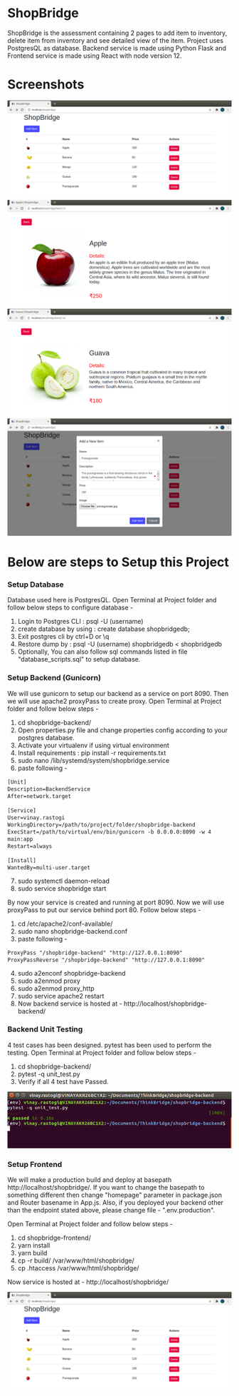 # ShopBridge

ShopBridge is the assessment containing 2 pages to add item to inventory, delete item from inventory and see detailed view of the item.
Project uses PostgresQL as database. Backend service is made using Python Flask and Frontend service is made using React with node version 12.

# Screenshots
![Screenshot](screenshots/Screenshot-1.png)
![Screenshot](screenshots/Screenshot-2.png)
![Screenshot](screenshots/Screenshot-3.png)
![Screenshot](screenshots/Screenshot-4.png)

# Below are steps to Setup this Project

### Setup Database

Database used here is PostgresQL. Open Terminal at Project folder and follow below steps to configure database -

  1. Login to Postgres CLI : psql -U (username)
  2. create database by using : create database shopbridgedb;
  3. Exit postgres cli by ctrl+D or \q
  4. Restore dump by : psql -U (username) shopbridgedb < shopbridgedb
  5. Optionally, You can also follow sql commands listed in file "database_scripts.sql" to setup database.

### Setup Backend (Gunicorn)

We will use gunicorn to setup our backend as a service on port 8090. Then we will use apache2 proxyPass to create proxy. Open Terminal at Project folder and follow below steps -

  1. cd shopbridge-backend/
  2. Open properties.py file and change properties config according to your postgres database.
  3. Activate your virtualenv if using virtual environment
  4. Install requirements : pip install -r requirements.txt
  5. sudo nano /lib/systemd/system/shopbridge.service
  6. paste following - 
~~~
[Unit]
Description=BackendService
After=network.target

[Service]
User=vinay.rastogi
WorkingDirectory=/path/to/project/folder/shopbridge-backend
ExecStart=/path/to/virtual/env/bin/gunicorn -b 0.0.0.0:8090 -w 4 main:app
Restart=always

[Install]
WantedBy=multi-user.target
~~~

  7. sudo systemctl daemon-reload
  8. sudo service shopbridge start

By now your service is created and running at port 8090. Now we will use proxyPass to put our service behind port 80. Follow below steps -

  1. cd /etc/apache2/conf-available/
  2. sudo nano shopbridge-backend.conf
  3. paste following - 
~~~
ProxyPass "/shopbridge-backend" "http://127.0.0.1:8090"
ProxyPassReverse "/shopbridge-backend" "http://127.0.0.1:8090"
~~~

  4. sudo a2enconf shopbridge-backend
  5. sudo a2enmod proxy
  6. sudo a2enmod proxy_http
  7. sudo service apache2 restart
  8. Now backend service is hosted at - http://localhost/shopbridge-backend/

### Backend Unit Testing

4 test cases has been designed. pytest has been used to perform the testing. Open Terminal at Project folder and follow below steps -

  1. cd shopbridge-backend/
  2. pytest -q unit_test.py
  3. Verify if all 4 test have Passed.

![alt text](screenshots/unit-test.png)

### Setup Frontend

We will make a production build and deploy at basepath http://localhost/shopbridge/. If you want to change the basepath to something different then change "homepage" parameter in package.json and Router basename in App.js. Also, if you deployed your backend other than the endpoint stated above, please change file - ".env.production".

Open Terminal at Project folder and follow below steps -

  1. cd shopbridge-frontend/
  2. yarn install
  3. yarn build
  4. cp -r build/ /var/www/html/shopbridge/
  5. cp .htaccess /var/www/html/shopbridge/

Now service is hosted at - http://localhost/shopbridge/

![Screenshot](screenshots/Screenshot-1.png)
